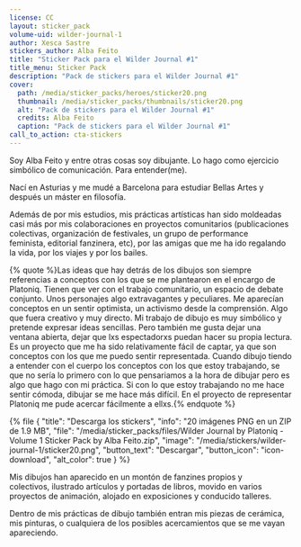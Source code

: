 ```yaml
---
license: CC
layout: sticker_pack
volume-uid: wilder-journal-1
author: Xesca Sastre
stickers_author: Alba Feito
title: "Sticker Pack para el Wilder Journal #1"
title_menu: Sticker Pack
description: "Pack de stickers para el Wilder Journal #1"
cover:
  path: /media/sticker_packs/heroes/sticker20.png
  thumbnail: /media/sticker_packs/thumbnails/sticker20.png
  alt: "Pack de stickers para el Wilder Journal #1"
  credits: Alba Feito
  caption: "Pack de stickers para el Wilder Journal #1"
call_to_action: cta-stickers
---
```

Soy Alba Feito y entre otras cosas soy dibujante. Lo hago como ejercicio simbólico de comunicación. Para entender(me).

Nací en Asturias y me mudé a Barcelona para estudiar Bellas Artes y después un máster en filosofía.

Además de por mis estudios, mis prácticas artísticas han sido moldeadas casi más por mis colaboraciones en proyectos comunitarios (publicaciones colectivas, organización de festivales, un grupo de performance feminista, editorial fanzinera, etc), por las amigas que me ha ido regalando la vida, por los viajes y por los bailes.

{% quote %}Las ideas que hay detrás de los dibujos son siempre referencias a conceptos con los que se me plantearon en el encargo de Platoniq. Tienen que ver con el trabajo comunitario, un espacio de debate conjunto. Unos personajes algo extravagantes y peculiares. Me aparecían conceptos en un sentir optimista, un activismo desde la comprensión. Algo que fuera creativo y muy directo. Mi trabajo de dibujo es muy simbólico y pretende expresar ideas sencillas. Pero también me gusta dejar una ventana abierta, dejar que lxs espectadorxs puedan hacer su propia lectura. Es un proyecto que me ha sido relativamente fácil de captar, ya que son conceptos con los que me puedo sentir representada. Cuando dibujo tiendo a entender con el cuerpo los conceptos con los que estoy trabajando, se que no sería lo primero con lo que pensariamos a la hora de dibujar pero es algo que hago con mi práctica. Si con lo que estoy trabajando no me hace sentir cómoda, dibujar se me hace más difícil. En el proyecto de representar Platoniq me pude acercar fácilmente a ellxs.{% endquote %}

{% file { "title": "Descarga los stickers", "info": "20 imágenes PNG en un ZIP de 1.9 MB", "file": "/media/sticker_packs/files/Wilder Journal by Platoniq - Volume 1 Sticker Pack by Alba Feito.zip", "image": "/media/stickers/wilder-journal-1/sticker20.png", "button_text": "Descargar", "button_icon": "icon-download", "alt_color": true } %}

Mis dibujos han aparecido en un montón de fanzines propios y colectivos, ilustrado artículos y portadas de libros, movido en varios proyectos de animación, alojado en exposiciones y conducido talleres. 

Dentro de mis prácticas de dibujo también entran mis piezas de cerámica, mis pinturas, o cualquiera de los posibles acercamientos que se me vayan apareciendo.
